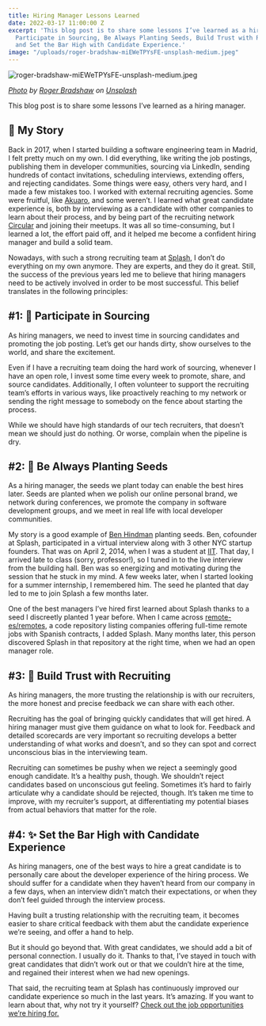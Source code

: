 ```yaml
---
title: Hiring Manager Lessons Learned
date: 2022-03-17 11:00:00 Z
excerpt: 'This blog post is to share some lessons I’ve learned as a hiring manager:
  Participate in Sourcing, Be Always Planting Seeds, Build Trust with Recruiting,
  and Set the Bar High with Candidate Experience.'
image: "/uploads/roger-bradshaw-miEWeTPYsFE-unsplash-medium.jpeg"
---
```


![roger-bradshaw-miEWeTPYsFE-unsplash-medium.jpeg](/uploads/roger-bradshaw-miEWeTPYsFE-unsplash-medium.jpeg)

*[Photo](https://unsplash.com/photos/miEWeTPYsFE) by [Roger Bradshaw](https://unsplash.com/@roger3010?utm_source=unsplash&utm_medium=referral&utm_content=creditCopyText) on [Unsplash](https://unsplash.com/?utm_source=unsplash&utm_medium=referral&utm_content=creditCopyText)*

This blog post is to share some lessons I’ve learned as a hiring manager.

## 🦉 My Story

Back in 2017, when I started building a software engineering team in Madrid, I felt pretty much on my own. I did everything, like writing the job postings, publishing them in developer communities, sourcing via LinkedIn, sending hundreds of contact invitations, scheduling interviews, extending offers, and rejecting candidates. Some things were easy, others very hard, and I made a few mistakes too. I worked with external recruiting agencies. Some were fruitful, like [Akuaro](https://akuaro.com/), and some weren’t. I learned what great candidate experience is, both by interviewing as a candidate with other companies to learn about their process, and by being part of the recruiting network [Circular](https://circular.io/) and joining their meetups. It was all so time-consuming, but I learned a lot, the effort paid off, and it helped me become a confident hiring manager and build a solid team.

Nowadays, with such a strong recruiting team at [Splash](https://splashthat.com/), I don’t do everything on my own anymore. They are experts, and they do it great. Still, the success of the previous years led me to believe that hiring managers need to be actively involved in order to be most successful. This belief translates in the following principles:

## #1: 🔎 Participate in Sourcing

As hiring managers, we need to invest time in sourcing candidates and promoting the job posting. Let’s get our hands dirty, show ourselves to the world, and share the excitement.

Even if I have a recruiting team doing the hard work of sourcing, whenever I have an open role, I invest some time every week to promote, share, and source candidates. Additionally, I often volunteer to support the recruiting team’s efforts in various ways, like proactively reaching to my network or sending the right message to somebody on the fence about starting the process.

While we should have high standards of our tech recruiters, that doesn’t mean we should just do nothing. Or worse, complain when the pipeline is dry.

## #2: 🌱 Be Always Planting Seeds

As a hiring manager, the seeds we plant today can enable the best hires later. Seeds are planted when we polish our online personal brand, we network during conferences, we promote the company in software development groups, and we meet in real life with local developer communities.

My story is a good example of [Ben Hindman](https://twitter.com/bennydotevents?lang=en) planting seeds. Ben, cofounder at Splash, participated in a virtual interview along with 3 other NYC startup founders. That was on April 2, 2014, when I was a student at [IIT](https://www.iit.edu/). That day, I arrived late to class (sorry, professor!), so I tuned in to the live interview from the building hall. Ben was so energizing and motivating during the session that he stuck in my mind. A few weeks later, when I started looking for a summer internship, I remembered him. The seed he planted that day led to me to join Splash a few months later.

One of the best managers I’ve hired first learned about Splash thanks to a seed I discreetly planted 1 year before. When I came across [remote-es/remotes](https://github.com/remote-es/remotes), a code repository listing companies offering full-time remote jobs with Spanish contracts, I added Splash. Many months later, this person discovered Splash in that repository at the right time, when we had an open manager role.

## #3: 🤝 Build Trust with Recruiting

As hiring managers, the more trusting the relationship is with our recruiters, the more honest and precise feedback we can share with each other.

Recruiting has the goal of bringing quickly candidates that will get hired. A hiring manager must give them guidance on what to look for. Feedback and detailed scorecards are very important so recruiting develops a better understanding of what works and doesn’t, and so they can spot and correct unconscious bias in the interviewing team.

Recruiting can sometimes be pushy when we reject a seemingly good enough candidate. It’s a healthy push, though. We shouldn’t reject candidates based on unconscious gut feeling. Sometimes it’s hard to fairly articulate why a candidate should be rejected, though. It’s taken me time to improve, with my recruiter’s support, at differentiating my potential biases from actual behaviors that matter for the role.

## #4: ✨ Set the Bar High with Candidate Experience

As hiring managers, one of the best ways to hire a great candidate is to personally care about the developer experience of the hiring process. We should suffer for a candidate when they haven’t heard from our company in a few days, when an interview didn’t match their expectations, or when they don’t feel guided through the interview process.

Having built a trusting relationship with the recruiting team, it becomes easier to share critical feedback with them abut the candidate experience we’re seeing, and offer a hand to help.

But it should go beyond that. With great candidates, we should add a bit of personal connection. I usually do it. Thanks to that, I’ve stayed in touch with great candidates that didn’t work out or that we couldn’t hire at the time, and regained their interest when we had new openings.

That said, the recruiting team at Splash has continuously improved our candidate experience so much in the last years. It’s amazing. If you want to learn about that, why not try it yourself? [Check out the job opportunities we’re hiring for.](https://splashthat.com/careers)